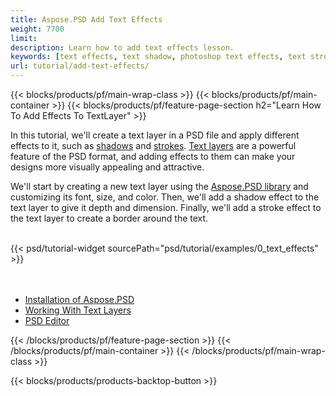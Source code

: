 ```yaml
---
title: Aspose.PSD Add Text Effects
weight: 7700
limit: 
description: Learn how to add text effects lesson.
keywords: [text effects, text shadow, photoshop text effects, text stroke, open photoshop file, psd file export, text effect psd]
url: tutorial/add-text-effects/
---
```


{{< blocks/products/pf/main-wrap-class >}}
{{< blocks/products/pf/main-container >}}
{{< blocks/products/pf/feature-page-section h2="Learn How To Add Effects To TextLayer" >}}


<a href="LINK">
</a>
<p>
In this tutorial, we'll create a text layer in a PSD file and apply different effects to it, such as <a href="https://docs.aspose.com/psd/net/shadow-effects-in-psd-file/">shadows</a> and <a href="https://docs.aspose.com/psd/net/stroke-effect-with-color-fill/">strokes</a>. <a href="https://reference.aspose.com/psd/net/aspose.psd.fileformats.psd.layers/textlayer/">Text layers</a> are a powerful feature of the PSD format, and adding effects to them can make your designs more visually appealing and attractive.
</p>

<p>
We'll start by creating a new text layer using the <a href="https://www.nuget.org/packages/Aspose.PSD">Aspose.PSD library</a> and customizing its font, size, and color. Then, we'll add a shadow effect to the text layer to give it depth and dimension. Finally, we'll add a stroke effect to the text layer to create a border around the text.
</p>

<br>
{{< psd/tutorial-widget sourcePath="psd/tutorial/examples/0_text_effects" >}}
<br>

<br>
<br>
<div class="code-sample">
    <ul class="link-list">
        <li class="link-item"><a href="https://docs.aspose.com/psd/net/installation/">Installation of Aspose.PSD</a></li>
        <li class="link-item"><a href="https://docs.aspose.com/psd/net/working-with-text-layers/">Working With Text Layers</a></li>
        <li class="link-item"><a href="https://products.aspose.app/psd/editor/">PSD Editor</a></li>
    </ul>
</div>

{{< /blocks/products/pf/feature-page-section >}}
{{< /blocks/products/pf/main-container >}}
{{< /blocks/products/pf/main-wrap-class >}}

{{< blocks/products/products-backtop-button >}}
